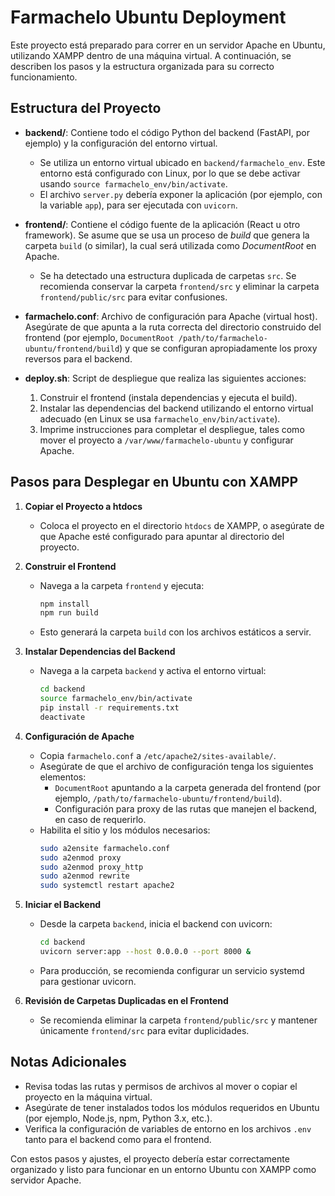 # Farmachelo Ubuntu Deployment

Este proyecto está preparado para correr en un servidor Apache en Ubuntu, utilizando XAMPP dentro de una máquina virtual. A continuación, se describen los pasos y la estructura organizada para su correcto funcionamiento.

## Estructura del Proyecto

- **backend/**: Contiene todo el código Python del backend (FastAPI, por ejemplo) y la configuración del entorno virtual.
  - Se utiliza un entorno virtual ubicado en `backend/farmachelo_env`. Este entorno está configurado con Linux, por lo que se debe activar usando `source farmachelo_env/bin/activate`.
  - El archivo `server.py` debería exponer la aplicación (por ejemplo, con la variable `app`), para ser ejecutada con `uvicorn`.
  
- **frontend/**: Contiene el código fuente de la aplicación (React u otro framework). Se asume que se usa un proceso de *build* que genera la carpeta `build` (o similar), la cual será utilizada como *DocumentRoot* en Apache.
  - Se ha detectado una estructura duplicada de carpetas `src`. Se recomienda conservar la carpeta `frontend/src` y eliminar la carpeta `frontend/public/src` para evitar confusiones.

- **farmachelo.conf**: Archivo de configuración para Apache (virtual host). Asegúrate de que apunta a la ruta correcta del directorio construido del frontend (por ejemplo, `DocumentRoot /path/to/farmachelo-ubuntu/frontend/build`) y que se configuran apropiadamente los proxy reversos para el backend.

- **deploy.sh**: Script de despliegue que realiza las siguientes acciones:
  1. Construir el frontend (instala dependencias y ejecuta el build).
  2. Instalar las dependencias del backend utilizando el entorno virtual adecuado (en Linux se usa `farmachelo_env/bin/activate`).
  3. Imprime instrucciones para completar el despliegue, tales como mover el proyecto a `/var/www/farmachelo-ubuntu` y configurar Apache.

## Pasos para Desplegar en Ubuntu con XAMPP

1. **Copiar el Proyecto a htdocs**
   - Coloca el proyecto en el directorio `htdocs` de XAMPP, o asegúrate de que Apache esté configurado para apuntar al directorio del proyecto.

2. **Construir el Frontend**
   - Navega a la carpeta `frontend` y ejecuta:
     ```bash
     npm install
     npm run build
     ```
   - Esto generará la carpeta `build` con los archivos estáticos a servir.

3. **Instalar Dependencias del Backend**
   - Navega a la carpeta `backend` y activa el entorno virtual:
     ```bash
     cd backend
     source farmachelo_env/bin/activate
     pip install -r requirements.txt
     deactivate
     ```

4. **Configuración de Apache**
   - Copia `farmachelo.conf` a `/etc/apache2/sites-available/`.
   - Asegúrate de que el archivo de configuración tenga los siguientes elementos:
     - `DocumentRoot` apuntando a la carpeta generada del frontend (por ejemplo, `/path/to/farmachelo-ubuntu/frontend/build`).
     - Configuración para proxy de las rutas que manejen el backend, en caso de requerirlo.
   - Habilita el sitio y los módulos necesarios:
     ```bash
     sudo a2ensite farmachelo.conf
     sudo a2enmod proxy
     sudo a2enmod proxy_http
     sudo a2enmod rewrite
     sudo systemctl restart apache2
     ```

5. **Iniciar el Backend**
   - Desde la carpeta `backend`, inicia el backend con uvicorn:
     ```bash
     cd backend
     uvicorn server:app --host 0.0.0.0 --port 8000 &
     ```
   - Para producción, se recomienda configurar un servicio systemd para gestionar uvicorn.

6. **Revisión de Carpetas Duplicadas en el Frontend**
   - Se recomienda eliminar la carpeta `frontend/public/src` y mantener únicamente `frontend/src` para evitar duplicidades.

## Notas Adicionales

- Revisa todas las rutas y permisos de archivos al mover o copiar el proyecto en la máquina virtual.
- Asegúrate de tener instalados todos los módulos requeridos en Ubuntu (por ejemplo, Node.js, npm, Python 3.x, etc.).
- Verifica la configuración de variables de entorno en los archivos `.env` tanto para el backend como para el frontend.

Con estos pasos y ajustes, el proyecto debería estar correctamente organizado y listo para funcionar en un entorno Ubuntu con XAMPP como servidor Apache.
